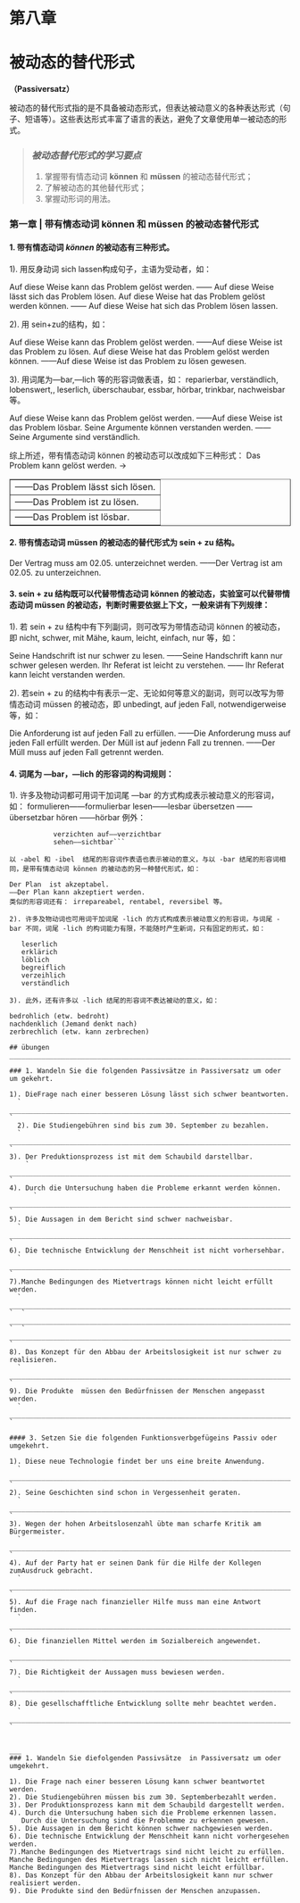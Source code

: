 ﻿# 第八章


# 被动态的替代形式
**（Passiversatz）**

被动态的替代形式指的是不具备被动态形式，但表达被动意义的各种表达形式（句子、短语等）。这些表达形式丰富了语言的表达，避免了文章使用单一被动态的形式。

> ###   *被动态替代形式的学习要点* 
> 1. 掌握带有情态动词 **können** 和 **müssen** 的被动态替代形式；
> 3. 了解被动态的其他替代形式；
> 1. 掌握动形词的用法。

### 第一章 | 带有情态动词 können 和 müssen 的被动态替代形式

#### 1. 带有情态动词 *können* 的被动态有三种形式。

1).  用反身动词 sich lassen构成句子，主语为受动者，如：

Auf diese Weise kann das Problem gelöst werden.
—— Auf diese Weise lässt sich das Problem lösen.
Auf diese Weise hat das Problem gelöst werden können.
—— Auf diese Weise hat sich das Problem lösen lassen.

2).  用 sein+zu的结构，如：

Auf diese Weise kann das Problem gelöst werden.
——Auf diese Weise ist das Problem zu lösen.
Auf diese Weise hat das Problem gelöst werden können.
——Auf diese Weise ist das Problem zu lösen gewesen.

3). 用词尾为—bar,—lich 等的形容词做表语，如：
reparierbar, verständlich, lobenswert,, leserlich, überschaubar,  essbar, hörbar, trinkbar, nachweisbar等。

Auf diese Weise kann das Problem gelöst werden.
——Auf diese Weise ist das Problem lösbar.
Seine Argumente können verstanden werden.
——Seine Argumente sind verständlich.

综上所述，带有情态动词 können 的被动态可以改成如下三种形式：
Das Problem kann gelöst werden. →
<table border="1">
<tr>
 <td>——Das Problem  lässt sich lösen.</td>
 </tr>
<tr>
<td>——Das Problem ist zu lösen.</td>
</tr>
<tr>
<td>——Das Problem ist lösbar. </td>
</tr>
</table>

#### 2. 带有情态动词 müssen 的被动态的替代形式为 sein + zu 结构。

Der Vertrag muss am 02.05. unterzeichnet werden.
——Der Vertrag ist am 02.05. zu unterzeichnen.

#### 3. sein + zu 结构既可以代替带情态动词 können 的被动态，实验室可以代替带情态动词 müssen 的被动态，判断时需要依据上下文，一般来讲有下列规律：


1). 若 sein + zu 结构中有下列副词，则可改写为带情态动词 können 的被动态，即 nicht, schwer, mit Mähe, kaum, leicht, einfach, nur 等，如：

Seine Handschrift ist nur schwer zu lesen. 
——Seine Handschrift kann nur schwer gelesen werden.
Ihr Referat ist leicht zu verstehen.
—— Ihr Referat kann leicht verstanden werden.

2). 若sein + zu 的结构中有表示一定、无论如何等意义的副词，则可以改写为带情态动词 müssen 的被动态，即 unbedingt, auf jeden Fall, notwendigerweise 等，如：

Die Anforderung ist auf jeden Fall zu erfüllen.
——Die Anforderung muss auf jeden Fall erfüllt  werden.
 Der Müll ist auf jedenn Fall zu trennen.
 ——Der Müll muss auf jeden Fall getrennt werden.
#### 4. 词尾为 —bar，—lich 的形容词的构词规则：

1). 许多及物动词都可用词干加词尾 —bar 的方式构成表示被动意义的形容词，如：
formulieren——formulierbar
lesen——lesbar
übersetzen —— übersetzbar
hören ——hörbar
例外：
```verfügrn über——verfügbar
           verzichten auf——verzichtbar
           sehen——sichtbar```
 
以 -abel 和 -ibel  结尾的形容词作表语也表示被动的意义，与以 -bar 结尾的形容词相同，是带有情态动词 können 的被动态的另一种替代形式，如：

Der Plan  ist akzeptabel.
——Der Plan kann akzeptiert werden.
类似的形容词还有： irrepareabel, rentabel, reversibel 等。

2). 许多及物动词也可用词干加词尾 -lich 的方式构成表示被动意义的形容词，与词尾 -bar 不同，词尾 -lich 的构词能力有限，不能随时产生新词，只有固定的形式，如：

   leserlich
   erklärich
   löblich
   begreiflich
   verzeihlich
   verständlich

3). 此外，还有许多以 -lich 结尾的形容词不表达被动的意义，如：

bedrohlich (etw. bedroht)
nachdenklich (Jemand denkt nach)
zerbrechlich (etw. kann zerbrechen)

## übungen
_________________________________________________________________________

### 1. Wandeln Sie die folgenden Passivsätze in Passiversatz um oder um gekehrt.

1). DieFrage nach einer besseren Lösung lässt sich schwer beantworten.
  ` ________________________________________________________________________________________  `
  2). Die Studiengebühren sind bis zum 30. September zu bezahlen.
  ` ________________________________________________________________________________________  `
3). Der Preduktionsprozess ist mit dem Schaubild darstellbar.
    ` ________________________________________________________________________________________  `
4). Durch die Untersuchung haben die Probleme erkannt werden können.
      ` ________________________________________________________________________________________  `
5). Die Aussagen in dem Bericht sind schwer nachweisbar.
  ` ________________________________________________________________________________________  `
6). Die technische Entwicklung der Menschheit ist nicht vorhersehbar.
  ` ________________________________________________________________________________________  `
7).Manche Bedingungen des Mietvertrags können nicht leicht erfüllt werden.
  ` ________________________________________________________________________________________  `  ` ________________________________________________________________________________________  `  ` ________________________________________________________________________________________  `
8). Das Konzept für den Abbau der Arbeitslosigkeit ist nur schwer zu realisieren.
  ` ________________________________________________________________________________________  `
9). Die Produkte  müssen den Bedürfnissen der Menschen angepasst werden.
  ` ________________________________________________________________________________________  `

#### 3. Setzen Sie die folgenden Funktionsverbgefügeins Passiv oder umgekehrt.

1). Diese neue Technologie findet ber uns eine breite Anwendung.
  ` ________________________________________________________________________________________  `
2). Seine Geschichten sind schon in Vergessenheit geraten. 
  ` ________________________________________________________________________________________  `
3). Wegen der hohen Arbeitslosenzahl übte man scharfe Kritik am Bürgermeister.
  ` ________________________________________________________________________________________  `
4). Auf der Party hat er seinen Dank für die Hilfe der Kollegen zumAusdruck gebracht.
  ` ________________________________________________________________________________________  `
5). Auf die Frage nach finanzieller Hilfe muss man eine Antwort finden. 
  ` ________________________________________________________________________________________  `
6). Die finanziellen Mittel werden im Sozialbereich angewendet.
  ` ________________________________________________________________________________________  `
7). Die Richtigkeit der Aussagen muss bewiesen werden.
  ` ________________________________________________________________________________________  `
8). Die gesellschafftliche Entwicklung sollte mehr beachtet werden.
  ` ________________________________________________________________________________________  `


___
### 1. Wandeln Sie diefolgenden Passivsätze  in Passiversatz um oder umgekehrt.

1). Die Frage nach einer besseren Lösung kann schwer beantwortet  werden.
2). Die Studiengebühren müssen bis zum 30. Septemberbezahlt werden.
3). Der Produktionsprozess kann mit dem Schaubild dargestellt werden.
4). Durch die Untersuchung haben sich die Probleme erkennen lassen.
   Durch die Untersuchung sind die Problemme zu erkennen gewesen.
5). Die Aussagen in dem Bericht können schwer nachgewiesen werden.
6). Die technische Entwicklung der Menschheit kann nicht vorhergesehen werden.
7).Manche Bedingungen des Mietvertrags sind nicht leicht zu erfüllen.
Manche Bedingungen des Mietvertrags lassen sich nicht leicht erfüllen.
Manche Bedingungen des Mietvertrags sind nicht leicht erfüllbar.
8). Das Konzept für den Abbau der Arbeitslosigkeit kann nur schwer realisiert werden.
9). Die Produkte sind den Bedürfnissen der Menschen anzupassen.
